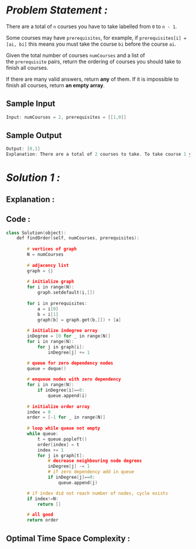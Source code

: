 # *Problem Statement :*

There are a total of `n` courses you have to take labelled from `0` to `n - 1`.

Some courses may have `prerequisites`, for example, if `prerequisites[i] = [ai, bi]` this means you must take the course `bi` before the course `ai`.

Given the total number of courses `numCourses` and a list of the `prerequisite` pairs, return the ordering of courses you should take to finish all courses.

If there are many valid answers, return **any** of them. If it is impossible to finish all courses, return **an empty array**.

## Sample Input

```cpp
Input: numCourses = 2, prerequisites = [[1,0]]
```

## Sample Output

```cpp
Output: [0,1]
Explanation: There are a total of 2 courses to take. To take course 1 you should have finished course 0. So the correct course order is [0,1].
```

# *Solution 1 :*

## Explanation :

## Code :

```cpp
class Solution(object):
    def findOrder(self, numCourses, prerequisites):
        
        # vertices of graph
        N = numCourses
        
        # adjacency list
        graph = {}
        
        # initialize graph
        for i in range(N):
            graph.setdefault(i,[])
        
        for i in prerequisites:
            a = i[0]
            b = i[1]
            graph[b] = graph.get(b,[]) + [a]
                
        # initialize indegree array
        inDegree = [0 for _ in range(N)]
        for i in range(N):
            for j in graph[i]:
                inDegree[j] += 1

        # queue for zero dependency nodes
        queue = deque()
        
        # enqueue nodes with zero dependency
        for i in range(N):
            if inDegree[i]==0:
                queue.append(i)
        
        # initialize order array
        index = 0
        order = [-1 for _ in range(N)]
        
        # loop while queue not empty
        while queue:
            t = queue.popleft()
            order[index] = t
            index += 1
            for j in graph[t]:
                # decrease neighbouring node degrees
                inDegree[j] -= 1
                # if zero dependency add in queue
                if inDegree[j]==0:
                    queue.append(j)

        # if index did not reach number of nodes, cycle exists
        if index!=N:
            return []

        # all good 
        return order
```

## Optimal Time Space Complexity :